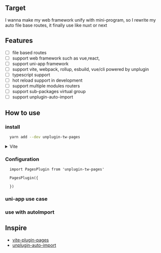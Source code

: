 ## Target
  I wanna make my web framework unify with mini-program, so I rewrite my auto file base routes, it finally use like nuxt or next

## Features

- [ ] file based routes
- [ ] support web framework such as vue,react,
- [ ] support uni-app framework
- [ ] support vite, webpack, rollup, esbuild, vue/cli powered by unplugin
- [ ] typescript support
- [ ] hot reload support in development
- [ ] support multiple modules routers
- [ ] support sub-packages virtual group
- [ ] support unplugin-auto-import

## How to use
### install

```bash
  yarn add --dev unplugin-tw-pages 
```
<details>
<summary>Vite</summary><br>

```ts
// vite.config.ts
import UnpluginGlob from 'unplugin-glob/vite'

export default defineConfig({
  plugins: [UnpluginGlob()],
})
```
<br></details>


### Configuration

```
  import PagesPlugin from 'unplugin-tw-pages'
  
  PagesPlugin({
    
  })

```

### uni-app use case

### use with autoImport

### 

## Inspire
- [vite-plugin-pages](https://github.com/hannoeru/vite-plugin-pages/tree/main)
- [unplugin-auto-import](https://github.com/unplugin/unplugin-auto-import/tree/main)